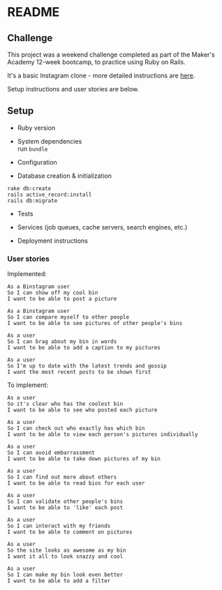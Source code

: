 # README

## Challenge

This project was a weekend challenge completed as part of the Maker's Academy
12-week bootcamp, to practice using Ruby on Rails.

It's a basic Instagram clone - more detailed instructions are [here](https://github.com/emmavanoss/instagram-challenge/blob/master/CHALLENGE.md).  

Setup instructions and user stories are below.

## Setup

* Ruby version

* System dependencies  
run `bundle`

* Configuration

* Database creation & initialization

`rake db:create`  
`rails active_record:install`  
`rails db:migrate`  

* Tests

* Services (job queues, cache servers, search engines, etc.)

* Deployment instructions

### User stories
Implemented:  
```
As a Binstagram user  
So I can show off my cool bin  
I want to be able to post a picture  
```
```
As a Binstagram user  
So I can compare myself to other people  
I want to be able to see pictures of other people's bins  
```
```
As a user  
So I can brag about my bin in words  
I want to be able to add a caption to my pictures  
```
```
As a user  
So I'm up to date with the latest trends and gossip  
I want the most recent posts to be shown first  
```

To implement:  
```
As a user  
So it's clear who has the coolest bin  
I want to be able to see who posted each picture  
```
```
As a user  
So I can check out who exactly has which bin  
I want to be able to view each person's pictures individually  
```
```
As a user  
So I can avoid embarrassment  
I want to be able to take down pictures of my bin  
```
```
As a user  
So I can find out more about others  
I want to be able to read bios for each user  
```
```
As a user  
So I can validate other people's bins  
I want to be able to 'like' each post  
```
```
As a user
So I can interact with my friends  
I want to be able to comment on pictures  
```
```
As a user  
So the site looks as awesome as my bin  
I want it all to look snazzy and cool  
```
```
As a user  
So I can make my bin look even better  
I want to be able to add a filter  
```
